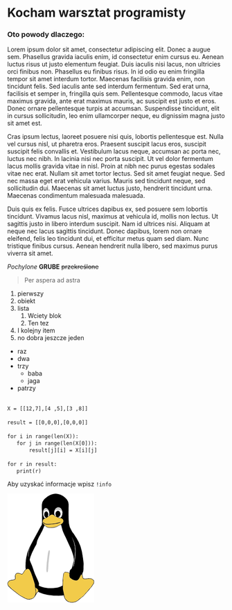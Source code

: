 # Kocham warsztat programisty
### Oto powody dlaczego:

Lorem ipsum dolor sit amet, consectetur adipiscing elit. Donec a augue sem. Phasellus gravida iaculis enim, id consectetur enim cursus eu. Aenean luctus risus ut justo elementum feugiat. Duis iaculis nisi lacus, non ultricies orci finibus non. Phasellus eu finibus risus. In id odio eu enim fringilla tempor sit amet interdum tortor. Maecenas facilisis gravida enim, non tincidunt felis. Sed iaculis ante sed interdum fermentum. Sed erat urna, facilisis et semper in, fringilla quis sem. Pellentesque commodo, lacus vitae maximus gravida, ante erat maximus mauris, ac suscipit est justo et eros. Donec ornare pellentesque turpis at accumsan. Suspendisse tincidunt, elit in cursus sollicitudin, leo enim ullamcorper neque, eu dignissim magna justo sit amet est.

Cras ipsum lectus, laoreet posuere nisi quis, lobortis pellentesque est. Nulla vel cursus nisl, ut pharetra eros. Praesent suscipit lacus eros, suscipit suscipit felis convallis et. Vestibulum lacus neque, accumsan ac porta nec, luctus nec nibh. In lacinia nisi nec porta suscipit. Ut vel dolor fermentum lacus mollis gravida vitae in nisl. Proin at nibh nec purus egestas sodales vitae nec erat. Nullam sit amet tortor lectus. Sed sit amet feugiat neque. Sed nec massa eget erat vehicula varius. Mauris sed tincidunt neque, sed sollicitudin dui. Maecenas sit amet luctus justo, hendrerit tincidunt urna. Maecenas condimentum malesuada malesuada.

Duis quis ex felis. Fusce ultrices dapibus ex, sed posuere sem lobortis tincidunt. Vivamus lacus nisl, maximus at vehicula id, mollis non lectus. Ut sagittis justo in libero interdum suscipit. Nam id ultrices nisi. Aliquam at neque nec lacus sagittis tincidunt. Donec dapibus, lorem non ornare eleifend, felis leo tincidunt dui, et efficitur metus quam sed diam. Nunc tristique finibus cursus. Aenean hendrerit nulla libero, sed maximus purus viverra sit amet.


*Pochylone* **GRUBE** ~~przekreślone~~



> Per aspera ad astra

1. pierwszy
2. obiekt
3. lista
    1. Wciety blok
    2. Ten tez
4. I kolejny item
5. no dobra jeszcze jeden


- raz
- dwa
- trzy
    - baba
    - jaga
- patrzy


```

X = [[12,7],[4 ,5],[3 ,8]]

result = [[0,0,0],[0,0,0]]

for i in range(len(X)):
   for j in range(len(X[0])):
       result[j][i] = X[i][j]

for r in result:
   print(r)

```


Aby uzyskać informacje wpisz `!info`


![linux](linux.png "linux")
